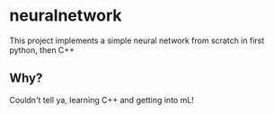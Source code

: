 # neuralnetwork

This project implements a simple neural network from scratch in first python, then C++

## Why?

Couldn't tell ya, learning C++ and getting into mL!